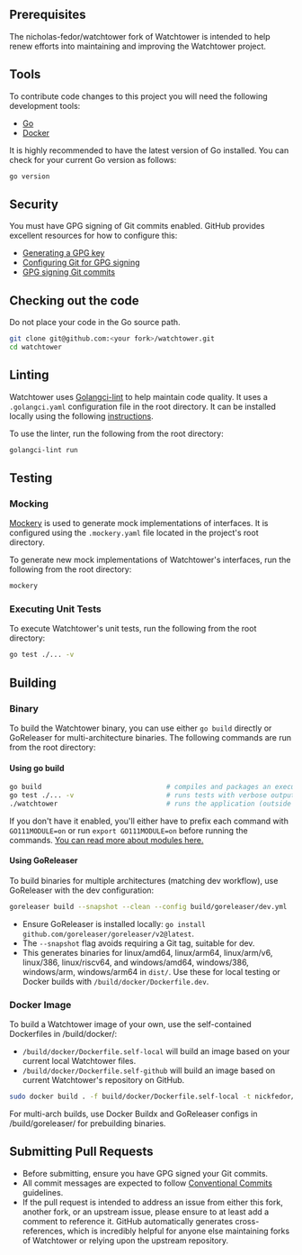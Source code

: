 ## Prerequisites

The nicholas-fedor/watchtower fork of Watchtower is intended to help renew efforts into maintaining and improving the Watchtower project.

## Tools

To contribute code changes to this project you will need the following development tools:

* [Go](https://go.dev/doc/install)
* [Docker](https://docs.docker.com/engine/installation/)

It is highly recommended to have the latest version of Go installed.
You can check for your current Go version as follows:

```bash
go version
```

## Security

You must have GPG signing of Git commits enabled.
GitHub provides excellent resources for how to configure this:

* [Generating a GPG key](https://docs.github.com/en/authentication/managing-commit-signature-verification/generating-a-new-gpg-key#generating-a-gpg-key)
* [Configuring Git for GPG signing](https://docs.github.com/en/authentication/managing-commit-signature-verification/telling-git-about-your-signing-key#telling-git-about-your-gpg-key)
* [GPG signing Git commits](https://docs.github.com/en/authentication/managing-commit-signature-verification/signing-commits)

## Checking out the code

Do not place your code in the Go source path.

```bash
git clone git@github.com:<your fork>/watchtower.git
cd watchtower
```

## Linting

Watchtower uses [Golangci-lint](https://golangci-lint.run/) to help maintain code quality.
It uses a `.golangci.yaml` configuration file in the root directory.
It can be installed locally using the following [instructions](https://golangci-lint.run/welcome/install/#local-installation).

To use the linter, run the following from the root directory:

```bash
golangci-lint run
```

## Testing

### Mocking

[Mockery](https://vektra.github.io/mockery/latest/) is used to generate mock implementations of interfaces.
It is configured using the `.mockery.yaml` file located in the project's root directory.

To generate new mock implementations of Watchtower's interfaces, run the following from the root directory:

```bash
mockery
```

### Executing Unit Tests

To execute Watchtower's unit tests, run the following from the root directory:

```bash
go test ./... -v
```

## Building

### Binary

To build the Watchtower binary, you can use either `go build` directly or GoReleaser for multi-architecture binaries. The following commands are run from the root directory:

#### Using go build

```bash
go build                               # compiles and packages an executable binary, watchtower
go test ./... -v                       # runs tests with verbose output
./watchtower                           # runs the application (outside of a container)
```

If you don't have it enabled, you'll either have to prefix each command with `GO111MODULE=on` or run `export GO111MODULE=on` before running the commands. [You can read more about modules here.](https://github.com/golang/go/wiki/Modules)

#### Using GoReleaser

To build binaries for multiple architectures (matching dev workflow), use GoReleaser with the dev configuration:

```bash
goreleaser build --snapshot --clean --config build/goreleaser/dev.yml  # builds binaries to dist/
```

* Ensure GoReleaser is installed locally: `go install github.com/goreleaser/goreleaser/v2@latest`.
* The `--snapshot` flag avoids requiring a Git tag, suitable for dev.
* This generates binaries for linux/amd64, linux/arm64, linux/arm/v6, linux/386, linux/riscv64, and windows/amd64, windows/386, windows/arm, windows/arm64 in `dist/`. Use these for local testing or Docker builds with `/build/docker/Dockerfile.dev`.

### Docker Image

To build a Watchtower image of your own, use the self-contained Dockerfiles in /build/docker/:

* `/build/docker/Dockerfile.self-local` will build an image based on your current local Watchtower files.
* `/build/docker/Dockerfile.self-github` will build an image based on current Watchtower's repository on GitHub.

```bash
sudo docker build . -f build/docker/Dockerfile.self-local -t nickfedor/watchtower # to build an image from local files
```

For multi-arch builds, use Docker Buildx and GoReleaser configs in /build/goreleaser/ for prebuilding binaries.

## Submitting Pull Requests

* Before submitting, ensure you have GPG signed your Git commits.
* All commit messages are expected to follow [Conventional Commits](https://www.conventionalcommits.org/en/v1.0.0/) guidelines.
* If the pull request is intended to address an issue from either this fork, another fork, or an upstream issue, please ensure to at least add a comment to reference it.
  GitHub automatically generates cross-references, which is incredibly helpful for anyone else maintaining forks of Watchtower or relying upon the upstream repository.
